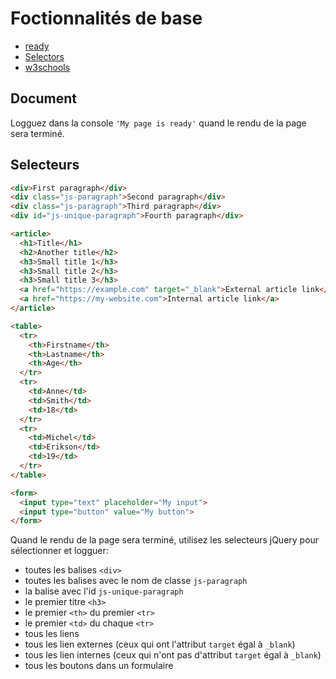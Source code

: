 # Foctionnalités de base

+ [ready](https://api.jquery.com/ready/)
+ [Selectors](https://api.jquery.com/category/selectors/)
+ [w3schools](https://www.w3schools.com/jquery/jquery_selectors.asp)

## Document

Logguez dans la console `'My page is ready'` quand le rendu de la page sera terminé.

## Selecteurs

```html
<div>First paragraph</div>
<div class="js-paragraph">Second paragraph</div>
<div class="js-paragraph">Third paragraph</div>
<div id="js-unique-paragraph">Fourth paragraph</div>

<article>
  <h1>Title</h1>
  <h2>Another title</h2>
  <h3>Small title 1</h3>
  <h3>Small title 2</h3>
  <h3>Small title 3</h3>
  <a href="https://example.com" target="_blank">External article link</a>
  <a href="https://my-website.com">Internal article link</a>
</article>

<table>
  <tr>
    <th>Firstname</th>
    <th>Lastname</th> 
    <th>Age</th>
  </tr>
  <tr>
    <td>Anne</td>
    <td>Smith</td> 
    <td>18</td>
  </tr>
  <tr>
    <td>Michel</td>
    <td>Erikson</td> 
    <td>19</td>
  </tr>
</table>

<form>
  <input type="text" placeholder="My input">
  <input type="button" value="My button">
</form>
```

Quand le rendu de la page sera terminé, utilisez les selecteurs jQuery pour sélectionner et logguer:

+ toutes les balises `<div>`
+ toutes les balises avec le nom de classe `js-paragraph`
+ la balise avec l'id `js-unique-paragraph`
+ le premier titre `<h3>`
+ le premier `<th>` du premier `<tr>` 
+ le premier `<td>` du chaque `<tr>`
+ tous les liens
+ tous les lien externes (ceux qui ont l'attribut `target` égal à `_blank`)
+ tous les lien internes (ceux qui n'ont pas d'attribut `target` égal à `_blank`)
+ tous les boutons dans un formulaire